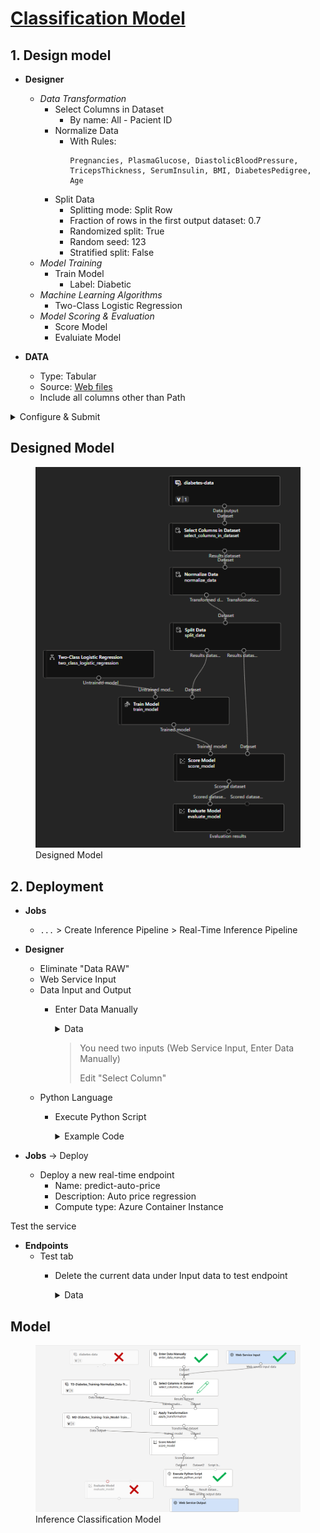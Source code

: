 # [Classification Model](https://microsoftlearning.github.io/AI-900-AIFundamentals/instructions/02b-create-classification-model.html#view-the-transformed-data)
## 1. Design model

- **Designer**
  - _Data Transformation_
    - Select Columns in Dataset
      - By name: All - Pacient ID
    - Normalize Data
      - With Rules:
        ```
        Pregnancies, PlasmaGlucose, DiastolicBloodPressure, TricepsThickness, SerumInsulin, BMI, DiabetesPedigree, Age
        ``` 
    - Split Data
      - Splitting mode: Split Row
      - Fraction of rows in the first output dataset: 0.7
      - Randomized split: True
      - Random seed: 123
      - Stratified split: False
  - _Model Training_
    - Train Model
      - Label: Diabetic 
  - _Machine Learning Algorithms_
    - Two-Class Logistic Regression
  - _Model Scoring & Evaluation_
    - Score Model
    - Evaluiate Model
  
- **DATA**
  - Type: Tabular
  - Source: [Web files](https://raw.githubusercontent.com/MicrosoftLearning/AI-900-AIFundamentals.es-ES/main/data/ml/diabetes.csv)
  - Include all columns other than Path
 
<details>
<summary>
Configure & Submit
</summary>

- Create new: car-price-training
- Select compute type: Compute Cluster
- Select Azure ML compute cluster: azml-cluster (created)
</details>

## Designed Model

<figure>
  <img
  src="../Codigo-Facilito/images/classification_model.png"
  alt="Designed Model">
  <figcaption>Designed Model</figcaption>
</figure>

## 2. Deployment

- **Jobs**
  - `...` > Create Inference Pipeline > Real-Time Inference Pipeline
- **Designer**
  - Eliminate "Data RAW"
  - Web Service Input
  - Data Input and Output
    - Enter Data Manually
      <details>
        <summary>Data</summary>
 
        ```
        
          PatientID,Pregnancies,PlasmaGlucose,DiastolicBloodPressure,TricepsThickness,SerumInsulin,BMI,DiabetesPedigree,Age
           1882185,9,104,51,7,24,27.36983156,1.350472047,43
           1662484,6,73,61,35,24,18.74367404,1.074147566,75
           1228510,4,115,50,29,243,34.69215364,0.741159926,59

        ```
      </details>
      
      > You need two inputs (Web Service Input, Enter Data Manually)
      >
      > Edit "Select Column" 
  - Python Language
    - Execute Python Script
      <details>
        <summary>Example Code</summary>
 
        ```python
        
         import pandas as pd
    
       def azureml_main(dataframe1 = None, dataframe2 = None):
    
        scored_results = dataframe1[['Scored Labels', 'Scored Probabilities']]
        scored_results.rename(columns={'Scored Labels':'DiabetesPrediction',
                                 'Scored Probabilities':'Probability'},
                         inplace=True)
       return scored_results

        ```
      </details>

- **Jobs** -> Deploy
  - Deploy a new real-time endpoint
    - Name: predict-auto-price
    - Description: Auto price regression
    - Compute type: Azure Container Instance

Test the service
 - **Endpoints**
   - Test tab
     - Delete the current data under Input data to test endpoint
       <details>
        <summary>Data</summary>
 
        ```python
        
          {
           "Inputs": {
             "input1":
               [
                 { "PatientID": 1882185,
                   "Pregnancies": 9,
                   "PlasmaGlucose": 104,
                   "DiastolicBloodPressure": 51,
                   "TricepsThickness": 7,
                   "SerumInsulin": 24,
                   "BMI": 27.36983156,
                   "DiabetesPedigree": 1.3504720469999998,
                   "Age": 43 }
                 ]
               },
           "GlobalParameters":  {}
         }
        ```
      </details>

## Model
<figure>
  <img
  src="../Codigo-Facilito/images/inference-diabetes.png"
  alt="Classification Model">
  <figcaption>Inference Classification Model</figcaption>
</figure>





